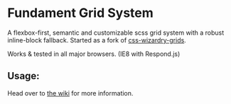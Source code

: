# Fundament Grid System

A flexbox-first, semantic and customizable scss grid system with a robust inline-block fallback. Started as a fork of [css-wizardry-grids](https://github.com/csswizardry/csswizardry-grids).

Works & tested in all major browsers. (IE8 with Respond.js)

## Usage:

Head over to [the wiki](https://github.com/felics/fundament/wiki) for more information.